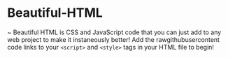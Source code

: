 # Beautiful-HTML
~ Beautiful HTML is CSS and JavaScript code that you can just add to any web project to make it instaneously better! Add the rawgithubusercontent code links to your `<script>` and `<style>` tags in your HTML file to begin!
